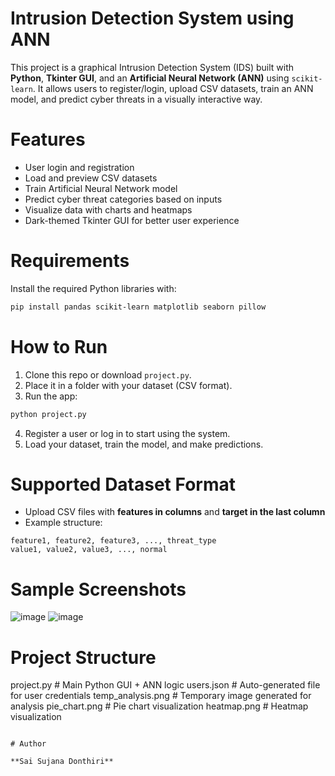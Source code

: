 # Intrusion Detection System using ANN

This project is a graphical Intrusion Detection System (IDS) built with **Python**, **Tkinter GUI**, and an **Artificial Neural Network (ANN)** using `scikit-learn`. It allows users to register/login, upload CSV datasets, train an ANN model, and predict cyber threats in a visually interactive way.


# Features

- User login and registration
- Load and preview CSV datasets
- Train Artificial Neural Network model
- Predict cyber threat categories based on inputs
- Visualize data with charts and heatmaps
- Dark-themed Tkinter GUI for better user experience


# Requirements

Install the required Python libraries with:
```bash
pip install pandas scikit-learn matplotlib seaborn pillow
```


# How to Run

1. Clone this repo or download `project.py`.
2. Place it in a folder with your dataset (CSV format).
3. Run the app:
```bash
python project.py
```
4. Register a user or log in to start using the system.
5. Load your dataset, train the model, and make predictions.


# Supported Dataset Format

- Upload CSV files with **features in columns** and **target in the last column**
- Example structure:
```
feature1, feature2, feature3, ..., threat_type
value1, value2, value3, ..., normal
```

# Sample Screenshots
![image](https://github.com/user-attachments/assets/21d6da0f-316b-4913-b157-ffef702b0cdf)
![image](https://github.com/user-attachments/assets/c3f5857e-7608-442b-9374-c5330b24679f)


# Project Structure

project.py          # Main Python GUI + ANN logic
users.json          # Auto-generated file for user credentials
temp_analysis.png   # Temporary image generated for analysis
pie_chart.png       # Pie chart visualization
heatmap.png         # Heatmap visualization
```

# Author

**Sai Sujana Donthiri**
